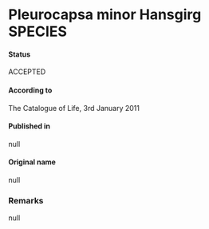# Pleurocapsa minor Hansgirg SPECIES

#### Status
ACCEPTED

#### According to
The Catalogue of Life, 3rd January 2011

#### Published in
null

#### Original name
null

### Remarks
null
